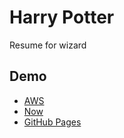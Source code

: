 # Harry Potter
Resume for wizard
## Demo 
* [AWS](http://iryna-mukhina.com-staging.s3-website.us-east-2.amazonaws.com/ "AWS")
* [Now](https://homepage-steel.now.sh/ "Now")
* [GitHub Pages](https://irynamukhina.github.io/homepage/ "GitHub Pages")
